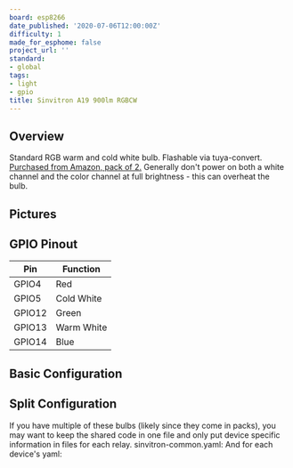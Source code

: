 ```yaml
---
board: esp8266
date_published: '2020-07-06T12:00:00Z'
difficulty: 1
made_for_esphome: false
project_url: ''
standard:
- global
tags:
- light
- gpio
title: Sinvitron A19 900lm RGBCW
---
```


## Overview

Standard RGB warm and cold white bulb. Flashable via tuya-convert. [Purchased from Amazon, pack of 2.](https://amzn.to/3lVKCEp)
Generally don't power on both a white channel and the color channel at full brightness - this can overheat the bulb.

## Pictures

## GPIO Pinout

| Pin    | Function   |
| ------ | ---------- |
| GPIO4  | Red        |
| GPIO5  | Cold White |
| GPIO12 | Green      |
| GPIO13 | Warm White |
| GPIO14 | Blue       |

## Basic Configuration

## Split Configuration

If you have multiple of these bulbs (likely since they come in packs), you may want to keep the shared code in one file and only put device specific information in files for each relay.
sinvitron-common.yaml:
And for each device's yaml: